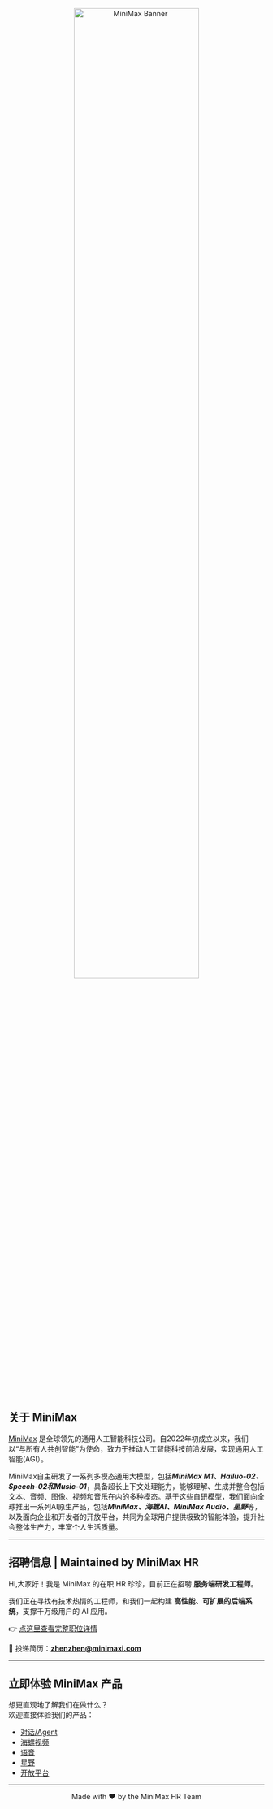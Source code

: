 <p align="center">
  <img src="https://github.com/user-attachments/assets/05b6e86e-97a5-4e9c-b274-e3aa4e4a51cf" width="70%" alt="MiniMax Banner" />
</p>


## 关于 MiniMax
[MiniMax](minimaxi.com) 是全球领先的通用人工智能科技公司。自2022年初成立以来，我们以“与所有人共创智能”为使命，致力于推动人工智能科技前沿发展，实现通用人工智能(AGI）。

MiniMax自主研发了一系列多模态通用大模型，包括***MiniMax M1、Hailuo-02、Speech-02和Music-01***，具备超长上下文处理能力，能够理解、生成并整合包括文本、音频、图像、视频和音乐在内的多种模态。基于这些自研模型，我们面向全球推出一系列AI原生产品，包括***MiniMax、海螺AI、MiniMax Audio、星野***等，以及面向企业和开发者的开放平台，共同为全球用户提供极致的智能体验，提升社会整体生产力，丰富个人生活质量。

---

## 招聘信息 | Maintained by MiniMax HR
Hi,大家好！我是 MiniMax 的在职 HR 珍珍，目前正在招聘 **服务端研发工程师**。  

我们正在寻找有技术热情的工程师，和我们一起构建 **高性能、可扩展的后端系统**，支撑千万级用户的 AI 应用。  

👉 [点这里查看完整职位详情](https://github.com/ZZ977-cmd/Recruitment_MiniMax/blob/main/10_4_jd.md)  

📩 投递简历：**zhenzhen@minimaxi.com**  

---

## 立即体验 MiniMax 产品
想更直观地了解我们在做什么？  
欢迎直接体验我们的产品：  

-  [对话/Agent](https://chat.minimaxi.com/)  
-  [海螺视频](https://hailuoai.com/)   
-  [语音](https://www.minimaxi.com/audio) 
-  [星野](https://www.xingyeai.com/)
-  [开放平台](https://www.minimaxi.com/platform_overview)

---

<p align="center">Made with ❤️ by the MiniMax HR Team</p>



